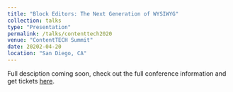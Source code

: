 ```yaml
---
title: "Block Editors: The Next Generation of WYSIWYG"
collection: talks
type: "Presentation"
permalink: /talks/contenttech2020
venue: "ContentTECH Summit"
date: 20202-04-20
location: "San Diego, CA"
---
```


Full desciption coming soon, check out the full conference information and get tickets [here](https://www.contenttechsummit.com/).

